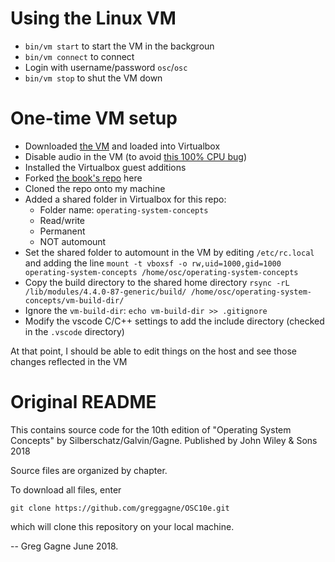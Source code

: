 # Using the Linux VM

- `bin/vm start` to start the VM in the backgroun
- `bin/vm connect` to connect
- Login with username/password `osc`/`osc`
- `bin/vm stop` to shut the VM down


# One-time VM setup

- Downloaded [the VM](http://cs.westminstercollege.edu/~greg/osc10e/vm/index.html) and loaded into Virtualbox
- Disable audio in the VM (to avoid [this 100% CPU bug](https://www.virtualbox.org/ticket/18089))
- Installed the Virtualbox guest additions
- Forked [the book's repo](https://github.com/greggagne/osc10e) here
- Cloned the repo onto my machine
- Added a shared folder in Virtualbox for this repo:
    - Folder name: `operating-system-concepts`
    - Read/write
    - Permanent
    - NOT automount
- Set the shared folder to automount in the VM by editing `/etc/rc.local` and adding the line `mount -t vboxsf -o rw,uid=1000,gid=1000 operating-system-concepts /home/osc/operating-system-concepts`
- Copy the build directory to the shared home directory `rsync -rL /lib/modules/4.4.0-87-generic/build/ /home/osc/operating-system-concepts/vm-build-dir/`
- Ignore the `vm-build-dir`: `echo vm-build-dir >> .gitignore`
- Modify the vscode C/C++ settings to add the include directory (checked in the `.vscode` directory)

At that point, I should be able to edit things on the host and see those changes reflected in the VM


# Original README

This contains source code for the 10th edition of
"Operating System Concepts" by Silberschatz/Galvin/Gagne.
Published by John Wiley & Sons 2018

Source files are organized by chapter. 

To download all files, enter

    git clone https://github.com/greggagne/OSC10e.git

which will clone this repository on your local machine.

-- Greg Gagne June 2018.
